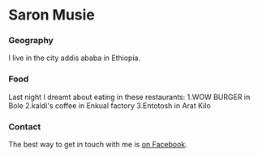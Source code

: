 # Saron Musie
### Geography

I live in the city addis ababa in Ethiopia.

### Food
 Last night I dreamt about eating in these restaurants:
  1.WOW BURGER in Bole
  2.kaldi's coffee in Enkual factory
  3.Entotosh in Arat Kilo
### Contact
The best way to get in touch with me is [on Facebook](https://Facebook.com/SaronLebassi).

